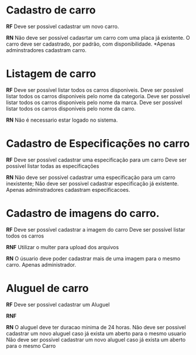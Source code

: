 
# Cadastro de carro

**RF** 
Deve ser possivel cadastrar um novo carro.

**RN** 
Não deve ser possível cadasrtar um carro com uma placa já existente.
O carro deve ser cadastrado, por padrão, com disponibilidade.
*Apenas adminstradores cadastram carro.


# Listagem de carro

**RF**
Deve ser possível listar todos os carros disponiveis.
Deve ser possível listar todos os carros disponiveis pelo nome da categoria. 
Deve ser possível listar todos os carros disponiveis pelo nome da marca. 
Deve ser possível listar todos os carros disponiveis pelo nome da carro. 


**RN** 
Não é necessario estar logado no sistema.


# Cadastro de Especificações no carro

**RF** 
Deve ser possível cadastrar uma especificação para um carro
Deve ser possivel listar todas as especificações

**RN** 
Não deve ser possivel cadastrar uma especificação para um carro inexistente;
Não deve ser possivel cadastrar especificação já existente.
Apenas adminstradores cadastram especificacoes.

# Cadastro de imagens do carro.

**RF** 
Deve ser possível cadastrar a imagem do carro
Deve ser possível listar todos os carros

**RNF** 
Utilizar o multer para upload dos arquivos

**RN** 
O úsuario deve poder cadastrar mais de uma imagem para o mesmo carro.
Apenas administrador.


# Aluguel de carro

**RF** 
Deve ser possivel cadastrar um Aluguel

**RNF** 

**RN** 
O aluguel deve ter duracao minima de 24 horas.
Não deve ser possivel cadastrar um novo aluguel caso já exista um aberto para o mesmo usuario
Não deve ser possivel cadastrar um novo aluguel caso já exista um aberto para o mesmo Carro




